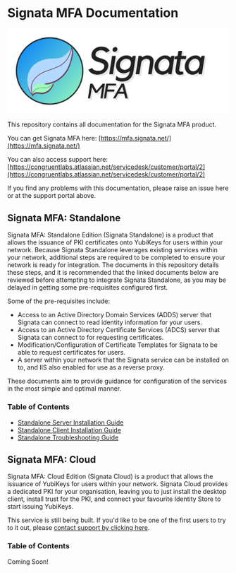 # Signata MFA Documentation

![Signata MFA Logo](images/signata-mfa.png)

This repository contains all documentation for the Signata MFA product.

You can get Signata MFA here: [https://mfa.signata.net/](https://mfa.signata.net/)

You can also access support here: [https://congruentlabs.atlassian.net/servicedesk/customer/portal/2](https://congruentlabs.atlassian.net/servicedesk/customer/portal/2)

If you find any problems with this documentation, please raise an issue here or at the support portal above.

## Signata MFA: Standalone

Signata MFA: Standalone Edition (Signata Standalone) is a product that allows the issuance of PKI certificates onto YubiKeys for users within your network. Because Signata Standalone leverages existing services within your network, additional steps are required to be completed to ensure your network is ready for integration. The documents in this repository details these steps, and it is recommended that the linked documents below are reviewed before attempting to integrate Signata Standalone, as you may be delayed in getting some pre-requisites configured first.

Some of the pre-requisites include:

* Access to an Active Directory Domain Services (ADDS) server that Signata can connect to read identity information for your users.
* Access to an Active Directory Certificate Services (ADCS) server that Signata can connect to for requesting certificates.
* Modification/Configuration of Certificate Templates for Signata to be able to request certificates for users.
* A server within your network that the Signata service can be installed on to, and IIS also enabled for use as a reverse proxy.

These documents aim to provide guidance for configuration of the services in the most simple and optimal manner.

### Table of Contents

* [Standalone Server Installation Guide](guide-standalone-server-installation.md)
* [Standalone Client Installation Guide](guide-standalone-client-installation.md)
* [Standalone Troubleshooting Guide](guide-standalone-troubleshooting.md)

## Signata MFA: Cloud

Signata MFA: Cloud Edition (Signata Cloud) is a product that allows the issuance of YubiKeys for users within your network. Signata Cloud provides a dedicated PKI for your organisation, leaving you to just install the desktop client, install trust for the PKI, and connect your favourite Identity Store to start issuing YubiKeys.

This service is still being built. If you'd like to be one of the first users to try to it out, please [contact support by clicking here](https://congruentlabs.atlassian.net/servicedesk/customer/portal/2).

### Table of Contents

Coming Soon!
